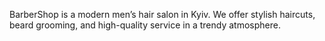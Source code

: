 BarberShop is a modern men’s hair salon in Kyiv. We offer stylish haircuts,
beard grooming, and high-quality service in a trendy atmosphere.
